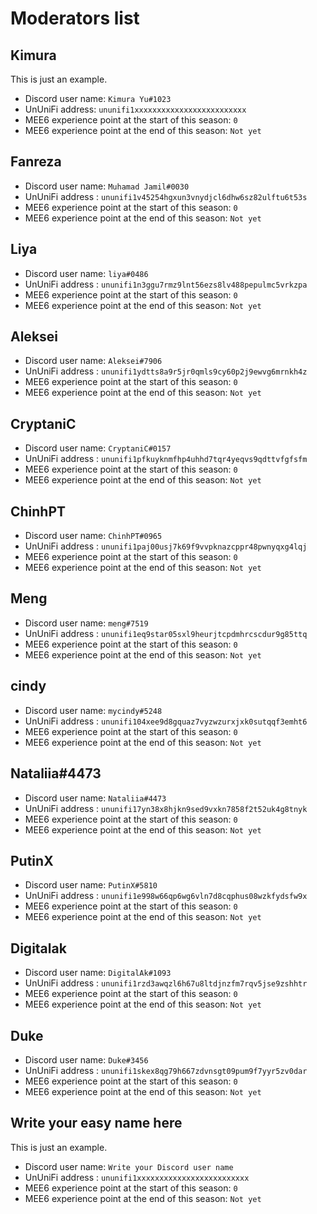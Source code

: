 # Moderators list

## Kimura

This is just an example.

- Discord user name: `Kimura Yu#1023`
- UnUniFi address: `ununifi1xxxxxxxxxxxxxxxxxxxxxxxxx`
- MEE6 experience point at the start of this season: `0`
- MEE6 experience point at the end of this season: `Not yet`

## Fanreza

- Discord user name: `Muhamad Jamil#0030`
- UnUniFi address : `ununifi1v45254hgxun3vnydjcl6dhw6sz82ulftu6t53s`
- MEE6 experience point at the start of this season: `0`
- MEE6 experience point at the end of this season: `Not yet`

## Liya

- Discord user name: `liya#0486`
- UnUniFi address : `ununifi1n3ggu7rmz9lnt56ezs8lv488pepulmc5vrkzpa`
- MEE6 experience point at the start of this season: `0`
- MEE6 experience point at the end of this season: `Not yet`

## Aleksei

- Discord user name: `Aleksei#7906`
- UnUniFi address : `ununifi1ydtts8a9r5jr0qmls9cy60p2j9ewvg6mrnkh4z`
- MEE6 experience point at the start of this season: `0`
- MEE6 experience point at the end of this season: `Not yet`

## CryptaniC

- Discord user name: `CryptaniC#0157`
- UnUniFi address : `ununifi1pfkuyknmfhp4uhhd7tqr4yeqvs9qdttvfgfsfm`
- MEE6 experience point at the start of this season: `0`
- MEE6 experience point at the end of this season: `Not yet`

## ChinhPT

- Discord user name: `ChinhPT#0965`
- UnUniFi address : `ununifi1paj00usj7k69f9vvpknazcppr48pwnyqxg4lqj`
- MEE6 experience point at the start of this season: `0`
- MEE6 experience point at the end of this season: `Not yet`

## Meng

- Discord user name: `meng#7519`
- UnUniFi address : `ununifi1eq9star05sxl9heurjtcpdmhrcscdur9g85ttq`
- MEE6 experience point at the start of this season: `0`
- MEE6 experience point at the end of this season: `Not yet`

## cindy

- Discord user name: `mycindy#5248`
- UnUniFi address : `ununifi104xee9d8gquaz7vyzwzurxjxk0sutqqf3emht6`
- MEE6 experience point at the start of this season: `0`
- MEE6 experience point at the end of this season: `Not yet`

## Nataliia#4473

- Discord user name: `Nataliia#4473`
- UnUniFi address : `ununifi17yn38x8hjkn9sed9vxkn7858f2t52uk4g8tnyk`
- MEE6 experience point at the start of this season: `0`
- MEE6 experience point at the end of this season: `Not yet`

## PutinX

- Discord user name: `PutinX#5810`
- UnUniFi address : `ununifi1e998w66qp6wg6vln7d8cqphus08wzkfydsfw9x`
- MEE6 experience point at the start of this season: `0`
- MEE6 experience point at the end of this season: `Not yet`

## Digitalak

- Discord user name: `DigitalAk#1093`
- UnUniFi address : `ununifi1rzd3awqzl6h67u8ltdjnzfm7rqv5jse9zshhtr`
- MEE6 experience point at the start of this season: `0`
- MEE6 experience point at the end of this season: `Not yet`

## Duke

- Discord user name: `Duke#3456`
- UnUniFi address : `ununifi1skex8qg79h667zdvnsgt09pum9f7yyr5zv0dar`
- MEE6 experience point at the start of this season: `0`
- MEE6 experience point at the end of this season: `Not yet`


## Write your easy name here

This is just an example.

- Discord user name: `Write your Discord user name`
- UnUniFi address : `ununifi1xxxxxxxxxxxxxxxxxxxxxxxxx`
- MEE6 experience point at the start of this season: `0`
- MEE6 experience point at the end of this season: `Not yet`


